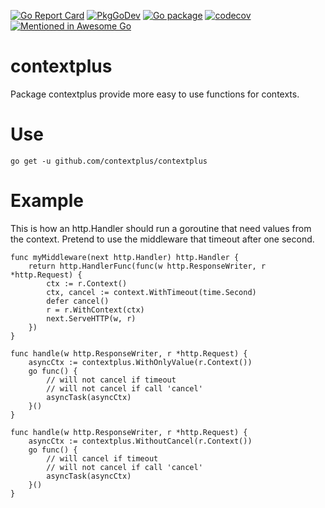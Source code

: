 [![Go Report Card](https://goreportcard.com/badge/github.com/contextplus/contextplus)](https://goreportcard.com/report/github.com/contextplus/contextplus)
[![PkgGoDev](https://pkg.go.dev/badge/github.com/contextplus/contextplus)](https://pkg.go.dev/github.com/contextplus/contextplus)
[![Go package](https://github.com/contextplus/contextplus/actions/workflows/test.yaml/badge.svg?branch=main)](https://github.com/contextplus/contextplus/actions/workflows/test.yaml)
[![codecov](https://codecov.io/gh/contextplus/contextplus/branch/main/graph/badge.svg?token=L8E15TDQFP)](https://codecov.io/gh/contextplus/contextplus)
[![Mentioned in Awesome Go](https://awesome.re/mentioned-badge.svg)](https://github.com/avelino/awesome-go)

# contextplus

Package contextplus provide more easy to use functions for contexts.

# Use

```
go get -u github.com/contextplus/contextplus
```
# Example
This is how an http.Handler should run a goroutine that need values from the context. Pretend to use the middleware that timeout after one second.

```golang
func myMiddleware(next http.Handler) http.Handler {
	return http.HandlerFunc(func(w http.ResponseWriter, r *http.Request) {
		ctx := r.Context()
		ctx, cancel := context.WithTimeout(time.Second)
		defer cancel()
		r = r.WithContext(ctx)
		next.ServeHTTP(w, r)
	})
}
```

```golang
func handle(w http.ResponseWriter, r *http.Request) {
	asyncCtx := contextplus.WithOnlyValue(r.Context())
	go func() {
		// will not cancel if timeout
		// will not cancel if call 'cancel'
		asyncTask(asyncCtx)
	}()
}
```

```golang
func handle(w http.ResponseWriter, r *http.Request) {
	asyncCtx := contextplus.WithoutCancel(r.Context())
	go func() {
		// will cancel if timeout
		// will not cancel if call 'cancel'
		asyncTask(asyncCtx)
	}()
}
```
